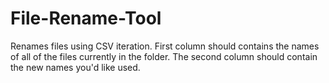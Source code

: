 # File-Rename-Tool
Renames files using CSV iteration. First column should contains the names of all of the files currently in the folder. The second column should contain the new names you'd like used.
